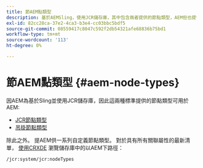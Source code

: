 ```yaml
---
title: 節AEM點類型
description: 基於AEMSling，使用JCR儲存庫，其中包含兩者提供的節點類型，AEM但也提供其自己的節點類型範圍。
exl-id: 82cc28ca-37e2-4ca3-b3e4-cc03bbc5bdf5
source-git-commit: 08559417c8047c592f2db54321afe68836b75bd1
workflow-type: tm+mt
source-wordcount: '113'
ht-degree: 0%

---
```


# 節AEM點類型 {#aem-node-types}

因AEM為基於Sling並使用JCR儲存庫，因此這兩種標準提供的節點類型可用於AEM:

* [JCR節點類型](https://www.adobe.io/experience-manager/reference-materials/spec/jcr/2.0/3_Repository_Model.html#3.1.7-Node-Types)
* [吊掛節點類型](https://cwiki.apache.org/confluence/display/SLING/Sling+Node+Types)

除此之外。 提AEM供一系列自定義節點類型。 對於具有所有關聯屬性的最新清單， [使用CRXDE](/help/implementing/developing/tools/crxde.md) 瀏覽儲存庫中的以AEM下路徑：

`/jcr:system/jcr:nodeTypes`
